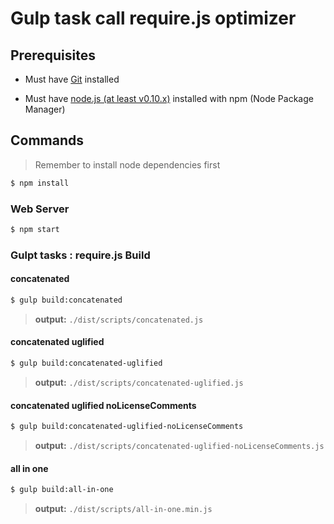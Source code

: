 # Gulp task call require.js optimizer 

## Prerequisites

* Must have [Git](http://git-scm.com/) installed

* Must have [node.js (at least v0.10.x)](http://nodejs.org/) installed with npm (Node Package Manager)

## Commands

> Remember to install node dependencies first

```bash
$ npm install
```

### Web Server

```bash
$ npm start
```

### Gulpt tasks : require.js Build

#### concatenated

```bash
$ gulp build:concatenated
```

> **output:** `./dist/scripts/concatenated.js`

#### concatenated uglified

```bash
$ gulp build:concatenated-uglified
```

> **output:** `./dist/scripts/concatenated-uglified.js`

#### concatenated uglified noLicenseComments

```bash
$ gulp build:concatenated-uglified-noLicenseComments
```

> **output:** `./dist/scripts/concatenated-uglified-noLicenseComments.js`

#### all in one

```bash
$ gulp build:all-in-one
```

> **output:** `./dist/scripts/all-in-one.min.js`

